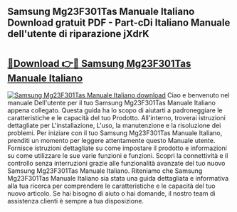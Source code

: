 ## Samsung Mg23F301Tas Manuale Italiano Download gratuit PDF - Part-cDi Italiano Manuale dell'utente di riparazione jXdrK

# <h2><a href="http://dfahi5o.blite.top/?on=Samsung+Mg23F301Tas+Manuale+Italiano">🔗Download 👉🔴 Samsung Mg23F301Tas Manuale Italiano</a></h2>

[![Samsung Mg23F301Tas Manuale Italiano download](https://i.imgur.com/lujVjoI.png)](http://dfahi5o.blite.top/?on=Samsung+Mg23F301Tas+Manuale+Italiano)
Ciao e benvenuto nel manuale Dell'utente per il tuo Samsung Mg23F301Tas Manuale Italiano appena collegato. Questa guida ha lo scopo di aiutarti a padroneggiare le caratteristiche e le capacità del tuo Prodotto. All'interno, troverai istruzioni dettagliate per L'installazione, L'uso, la manutenzione e la risoluzione dei problemi. Per iniziare con il tuo Samsung Mg23F301Tas Manuale Italiano, prenditi un momento per leggere attentamente questo Manuale utente. Fornisce istruzioni dettagliate su come impostare il prodotto e informazioni su come utilizzare le sue varie funzioni e funzioni. Scopri la connettività e il controllo senza interruzioni grazie alle funzionalità avanzate del tuo nuovo Samsung Mg23F301Tas Manuale Italiano. Riteniamo che Samsung Mg23F301Tas Manuale Italiano sia stata una guida dettagliata e informativa alla tua ricerca per comprendere le caratteristiche e le capacità del tuo nuovo articolo. Se hai bisogno di aiuto o hai domande, il nostro team di assistenza clienti è sempre a tua disposizione.
